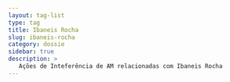```yaml
---
layout: tag-list
type: tag
title: Ibaneis Rocha
slug: ibaneis-rocha
category: dossie
sidebar: true
description: >
   Ações de Inteferência de AM relacionadas com Ibaneis Rocha
---
```


